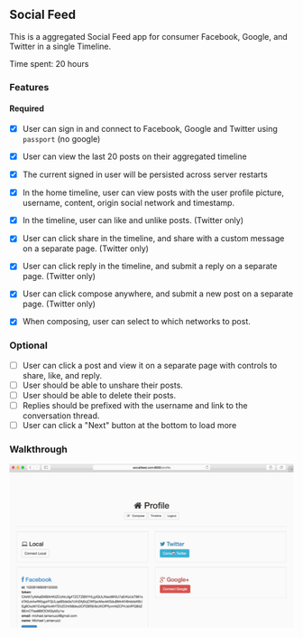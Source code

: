 ## Social Feed

This is a aggregated Social Feed app for consumer Facebook, Google, and Twitter in a single Timeline.


Time spent: 20 hours

### Features

#### Required

- [X] User can sign in and connect to Facebook, Google and Twitter using `passport` (no google)
- [X] User can view the last 20 posts on their aggregated timeline
- [X] The current signed in user will be persisted across server restarts
- [X] In the home timeline, user can view posts with the user profile picture, username, content, origin social network and timestamp.
- [X] In the timeline, user can like and unlike posts. (Twitter only)
- [X] User can click share in the timeline, and share with a custom message on a separate page. (Twitter only)
- [X] User can click reply in the timeline, and submit a reply on a separate page. (Twitter only)
- [X] User can click compose anywhere, and submit a new post on a separate page. (Twitter only)
- [X] When composing, user can select to which networks to post.


### Optional

- [ ] User can click a post and view it on a separate page with controls to share, like, and reply.
- [ ] User should be able to unshare their posts.
- [ ] User should be able to delete their posts.
- [ ] Replies should be prefixed with the username and link to the conversation thread.
- [ ] User can click a "Next" button at the bottom to load more 

### Walkthrough

![Video Walkthrough](socialfeed-walkthrough.gif "Social Feed Walkthrough")




